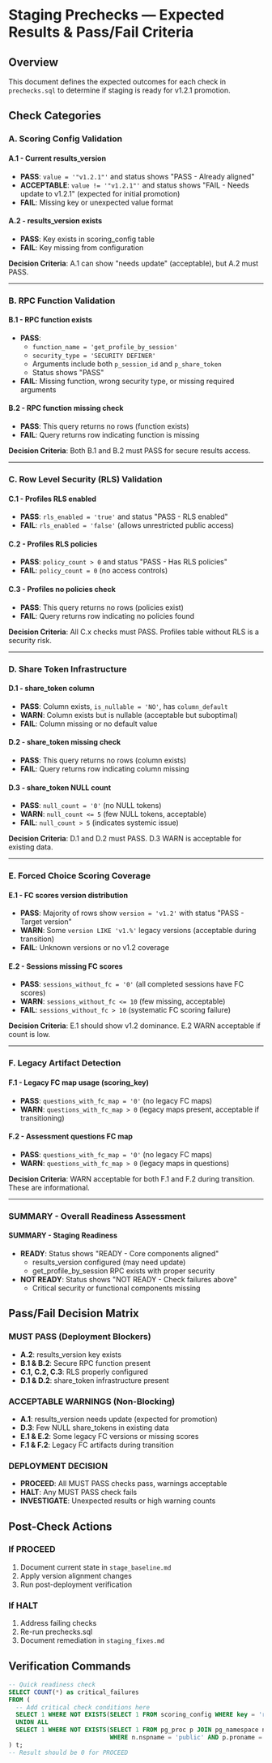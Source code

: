 # Staging Prechecks — Expected Results & Pass/Fail Criteria

## Overview
This document defines the expected outcomes for each check in `prechecks.sql` to determine if staging is ready for v1.2.1 promotion.

## Check Categories

### A. Scoring Config Validation

#### A.1 - Current results_version
- **PASS**: `value = '"v1.2.1"'` and status shows "PASS - Already aligned"
- **ACCEPTABLE**: `value != '"v1.2.1"'` and status shows "FAIL - Needs update to v1.2.1" (expected for initial promotion)
- **FAIL**: Missing key or unexpected value format

#### A.2 - results_version exists  
- **PASS**: Key exists in scoring_config table
- **FAIL**: Key missing from configuration

**Decision Criteria**: A.1 can show "needs update" (acceptable), but A.2 must PASS.

---

### B. RPC Function Validation

#### B.1 - RPC function exists
- **PASS**: 
  - `function_name = 'get_profile_by_session'`
  - `security_type = 'SECURITY DEFINER'`
  - Arguments include both `p_session_id` and `p_share_token`
  - Status shows "PASS"
- **FAIL**: Missing function, wrong security type, or missing required arguments

#### B.2 - RPC function missing check
- **PASS**: This query returns no rows (function exists)
- **FAIL**: Query returns row indicating function is missing

**Decision Criteria**: Both B.1 and B.2 must PASS for secure results access.

---

### C. Row Level Security (RLS) Validation

#### C.1 - Profiles RLS enabled
- **PASS**: `rls_enabled = 'true'` and status "PASS - RLS enabled"
- **FAIL**: `rls_enabled = 'false'` (allows unrestricted public access)

#### C.2 - Profiles RLS policies
- **PASS**: `policy_count > 0` and status "PASS - Has RLS policies"
- **FAIL**: `policy_count = 0` (no access controls)

#### C.3 - Profiles no policies check
- **PASS**: This query returns no rows (policies exist)
- **FAIL**: Query returns row indicating no policies found

**Decision Criteria**: All C.x checks must PASS. Profiles table without RLS is a security risk.

---

### D. Share Token Infrastructure

#### D.1 - share_token column
- **PASS**: Column exists, `is_nullable = 'NO'`, has `column_default`
- **WARN**: Column exists but is nullable (acceptable but suboptimal)
- **FAIL**: Column missing or no default value

#### D.2 - share_token missing check
- **PASS**: This query returns no rows (column exists)
- **FAIL**: Query returns row indicating column missing

#### D.3 - share_token NULL count
- **PASS**: `null_count = '0'` (no NULL tokens)
- **WARN**: `null_count <= 5` (few NULL tokens, acceptable)
- **FAIL**: `null_count > 5` (indicates systemic issue)

**Decision Criteria**: D.1 and D.2 must PASS. D.3 WARN is acceptable for existing data.

---

### E. Forced Choice Scoring Coverage

#### E.1 - FC scores version distribution
- **PASS**: Majority of rows show `version = 'v1.2'` with status "PASS - Target version"
- **WARN**: Some `version LIKE 'v1.%'` legacy versions (acceptable during transition)
- **FAIL**: Unknown versions or no v1.2 coverage

#### E.2 - Sessions missing FC scores
- **PASS**: `sessions_without_fc = '0'` (all completed sessions have FC scores)
- **WARN**: `sessions_without_fc <= 10` (few missing, acceptable)
- **FAIL**: `sessions_without_fc > 10` (systematic FC scoring failure)

**Decision Criteria**: E.1 should show v1.2 dominance. E.2 WARN acceptable if count is low.

---

### F. Legacy Artifact Detection

#### F.1 - Legacy FC map usage (scoring_key)
- **PASS**: `questions_with_fc_map = '0'` (no legacy FC maps)
- **WARN**: `questions_with_fc_map > 0` (legacy maps present, acceptable if transitioning)

#### F.2 - Assessment questions FC map
- **PASS**: `questions_with_fc_map = '0'` (no legacy FC maps)
- **WARN**: `questions_with_fc_map > 0` (legacy maps in questions)

**Decision Criteria**: WARN acceptable for both F.1 and F.2 during transition. These are informational.

---

### SUMMARY - Overall Readiness Assessment

#### SUMMARY - Staging Readiness
- **READY**: Status shows "READY - Core components aligned"
  - results_version configured (may need update)
  - get_profile_by_session RPC exists with proper security
- **NOT READY**: Status shows "NOT READY - Check failures above"
  - Critical security or functional components missing

## Pass/Fail Decision Matrix

### MUST PASS (Deployment Blockers)
- **A.2**: results_version key exists
- **B.1 & B.2**: Secure RPC function present  
- **C.1, C.2, C.3**: RLS properly configured
- **D.1 & D.2**: share_token infrastructure present

### ACCEPTABLE WARNINGS (Non-Blocking)
- **A.1**: results_version needs update (expected for promotion)
- **D.3**: Few NULL share_tokens in existing data
- **E.1 & E.2**: Some legacy FC versions or missing scores
- **F.1 & F.2**: Legacy FC artifacts during transition

### DEPLOYMENT DECISION
- **PROCEED**: All MUST PASS checks pass, warnings acceptable
- **HALT**: Any MUST PASS check fails
- **INVESTIGATE**: Unexpected results or high warning counts

## Post-Check Actions

### If PROCEED
1. Document current state in `stage_baseline.md`
2. Apply version alignment changes
3. Run post-deployment verification

### If HALT
1. Address failing checks
2. Re-run prechecks.sql
3. Document remediation in `staging_fixes.md`

## Verification Commands

```sql
-- Quick readiness check
SELECT COUNT(*) as critical_failures 
FROM (
  -- Add critical check conditions here
  SELECT 1 WHERE NOT EXISTS(SELECT 1 FROM scoring_config WHERE key = 'results_version')
  UNION ALL
  SELECT 1 WHERE NOT EXISTS(SELECT 1 FROM pg_proc p JOIN pg_namespace n ON p.pronamespace = n.oid 
                            WHERE n.nspname = 'public' AND p.proname = 'get_profile_by_session')
) t;
-- Result should be 0 for PROCEED
```